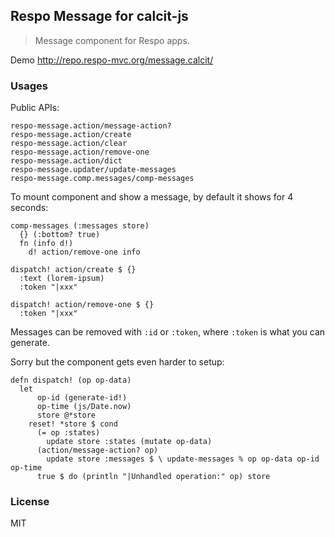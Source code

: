
Respo Message for calcit-js
----

> Message component for Respo apps.

Demo http://repo.respo-mvc.org/message.calcit/

### Usages

Public APIs:

```cirru
respo-message.action/message-action?
respo-message.action/create
respo-message.action/clear
respo-message.action/remove-one
respo-message.action/dict
respo-message.updater/update-messages
respo-message.comp.messages/comp-messages
```

To mount component and show a message, by default it shows for 4 seconds:

```cirru
comp-messages (:messages store)
  {} (:bottom? true)
  fn (info d!)
    d! action/remove-one info
```

```cirru
dispatch! action/create $ {}
  :text (lorem-ipsum)
  :token "|xxx"

dispatch! action/remove-one $ {}
  :token "|xxx"
```

Messages can be removed with `:id` or `:token`, where `:token` is what you can generate.

Sorry but the component gets even harder to setup:

```cirru
defn dispatch! (op op-data)
  let
      op-id (generate-id!)
      op-time (js/Date.now)
      store @*store
    reset! *store $ cond
      (= op :states)
        update store :states (mutate op-data)
      (action/message-action? op)
        update store :messages $ \ update-messages % op op-data op-id op-time
      true $ do (println "|Unhandled operation:" op) store
```


### License

MIT
